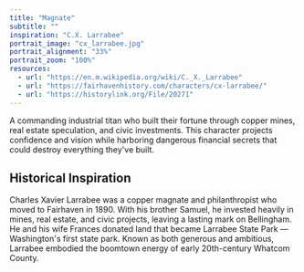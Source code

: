 ```yaml
---
title: "Magnate"
subtitle: ""
inspiration: "C.X. Larrabee"
portrait_image: "cx_larrabee.jpg"
portrait_alignment: "33%"
portrait_zoom: "100%"
resources:
  - url: "https://en.m.wikipedia.org/wiki/C._X._Larrabee"
  - url: "https://fairhavenhistory.com/characters/cx-larrabee/"
  - url: "https://historylink.org/File/20271"
---
```


A commanding industrial titan who built their fortune through copper mines, real estate speculation, and civic investments. This character projects confidence and vision while harboring dangerous financial secrets that could destroy everything they've built.

## Historical Inspiration

Charles Xavier Larrabee was a copper magnate and philanthropist who moved to Fairhaven in 1890. With his brother Samuel, he invested heavily in mines, real estate, and civic projects, leaving a lasting mark on Bellingham. He and his wife Frances donated land that became Larrabee State Park — Washington's first state park. Known as both generous and ambitious, Larrabee embodied the boomtown energy of early 20th-century Whatcom County.

